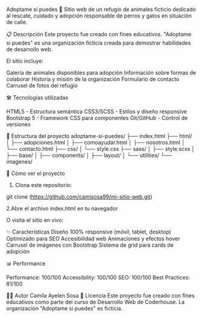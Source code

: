 Adoptame si puedes 🐾
Sitio web de un refugio de animales ficticio dedicado al rescate, cuidado y adopción responsable de perros y gatos en situación de calle.

📋 Descripción
Este proyecto fue creado con fines educativos. "Adoptame si puedes" es una organización ficticia creada para demostrar habilidades de desarrollo web.

El sitio incluye:

Galería de animales disponibles para adopción
Información sobre formas de colaborar
Historia y misión de la organización
Formulario de contacto
Carrusel de fotos del refugio

🛠️ Tecnologías utilizadas

HTML5 - Estructura semántica
CSS3/SCSS - Estilos y diseño responsive
Bootstrap 5 - Framework CSS para componentes
Git/GitHub - Control de versiones

📁 Estructura del proyecto
adoptame-si-puedes/
├── index.html
├── html/
│   ├── adopciones.html
│   ├── comoayudar.html
│   ├── nosotros.html
│   └── contacto.html
├── css/
│   └── style.css
├── sass/
│   ├── style.scss
│   ├── base/
│   ├── components/
│   ├── layout/
│   └── utilities/
└── imagenes/

🚀 Cómo ver el proyecto

1. Clona este repositorio:

git clone (https://github.com/camisosa99/mi-sitio-web.git)

2.Abre el archivo index.html en tu navegador

O visita el sitio en vivo: 

✨ Características
Diseño 100% responsive (móvil, tablet, desktop)
Optimizado para SEO
Accesibilidad web
Animaciones y efectos hover
Carrusel de imágenes con Bootstrap
Sistema de grid para cards de adopción

📊 Performance

Performance: 100/100
Accessibility: 100/100
SEO: 100/100
Best Practices: 81/100

👨‍💻 Autor
Camila Ayelen Sosa
📝 Licencia
Este proyecto fue creado con fines educativos como parte del curso de Desarrollo Web de Coderhouse. La organización "Adoptame si puedes" es ficticia.
